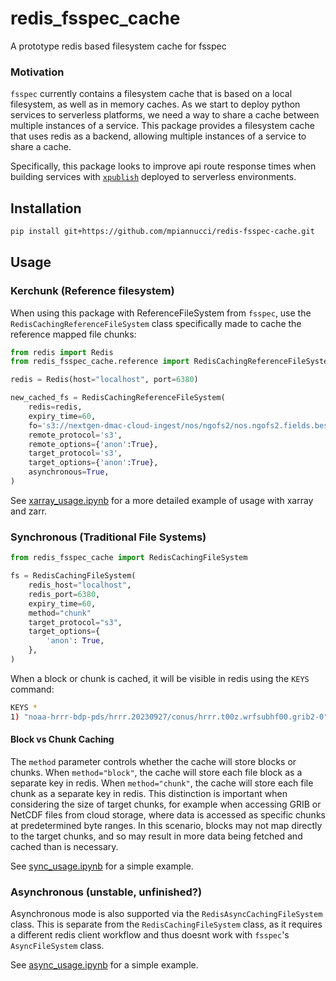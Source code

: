 # redis_fsspec_cache

A prototype redis based filesystem cache for fsspec

### Motivation

`fsspec` currently contains a filesystem cache that is based on a local filesystem, as well as in memory caches. As we start to deploy python services to serverless platforms, we need a way to share a cache between multiple instances of a service. This package provides a filesystem cache that uses redis as a backend, allowing multiple instances of a service to share a cache. 

Specifically, this package looks to improve api route response times when building services with [`xpublish`](https://github.com/xpublish-community/xpublish) deployed to serverless environments. 

## Installation

```bash
pip install git+https://github.com/mpiannucci/redis-fsspec-cache.git
```

## Usage

### Kerchunk (Reference filesystem)

When using this package with ReferenceFileSystem from `fsspec`, use the `RedisCachingReferenceFileSystem` class specifically made to cache 
the reference mapped file chunks: 

```python
from redis import Redis
from redis_fsspec_cache.reference import RedisCachingReferenceFileSystem

redis = Redis(host="localhost", port=6380)

new_cached_fs = RedisCachingReferenceFileSystem(
    redis=redis,
    expiry_time=60,
    fo='s3://nextgen-dmac-cloud-ingest/nos/ngofs2/nos.ngofs2.fields.best.nc.zarr', 
    remote_protocol='s3', 
    remote_options={'anon':True}, 
    target_protocol='s3', 
    target_options={'anon':True}, 
    asynchronous=True, 
)
```

See [xarray_usage.ipynb](./examples/xarray_usage.ipynb) for a more detailed example of usage with xarray and zarr.

### Synchronous (Traditional File Systems)

```python
from redis_fsspec_cache import RedisCachingFileSystem

fs = RedisCachingFileSystem(
    redis_host="localhost",
    redis_port=6380,
    expiry_time=60,
    method="chunk"
    target_protocol="s3",
    target_options={
        'anon': True,
    },
)
```

When a block or chunk is cached, it will be visible in redis using the `KEYS` command:

```bash
KEYS *
1) "noaa-hrrr-bdp-pds/hrrr.20230927/conus/hrrr.t00z.wrfsubhf00.grib2-0"
```

#### Block vs Chunk Caching

The `method` parameter controls whether the cache will store blocks or chunks. When `method="block"`, the cache will store each file block as a separate key in redis. When `method="chunk"`, the cache will store each file chunk as a separate key in redis. This distinction is important when considering the size of target chunks, for example when accessing GRIB or NetCDF files from cloud storage, where data is accessed as specific chunks at predetermined byte ranges. In this scenario, blocks may not map directly to the target chunks, and so may result in more data being fetched and cached than is necessary.

See [sync_usage.ipynb](./examples/sync_usage.ipynb) for a simple example.

### Asynchronous (unstable, unfinished?)

Asynchronous mode is also supported via the `RedisAsyncCachingFileSystem` class. This is separate from the `RedisCachingFileSystem` class, as it requires a different redis client workflow and thus doesnt work with `fsspec`'s `AsyncFileSystem` class. 

See [async_usage.ipynb](./examples/async_usage.ipynb) for a simple example.
